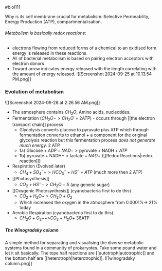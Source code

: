 #biol111 

Why is its cell membrane crucial for metabolism::Selective Permeability, Energy Production (ATP), compartmentalisation.
###### Metabolism is basically redox reactions:
- electrons flowing from reduced forms of a chemical to an oxidised form. energy is released in these reactions. 
- All of bacterial metabolism is based on pairing electron acceptors with electron donors
- Toward arrow indicates energy released with the length correlating with the amount of energy released. 
![[Screenshot 2024-09-25 at 10.13.54 PM.png]]

### Evolution of metabolism
![[Screenshot 2024-09-26 at 2.26.56 AM.png]]
- The atmosphere contains $CH_2O$, Amino acids, nucleotides.
- Fermentation ($CH_2O->CH_2O'+2ATP$) - occurs through [[the electron transport chain]] process
	- Glycolysis converts glucose to pyruvate plus ATP which through fermentation converts to ethanol + a component for the original glycolysis reaction but this fermentation process *does not generate much energy.* 2 ATP
	- 1a) $\text{Glucose} + ADP +NAD ->\text{pyruvate} + \text{NADH} + ATP$
	- 1b) $\text{pyruvate} + \text{NADH} -> \text{lactate} + NAD+$ ([[Redox Reactions|redox reaction]])
- Respiration (Evolved later)
	- $CH_4+SO_4^-->HCO_3^-+HS^-+ATP$ (much more then 2 ATP)
- [[Photosynthesis]]
	- $CO_2+{HS}^-->CH_2O+S$ (any generic sugar)
- [[Oxygenic Photosynthesis]] (cyanobacteria first to do this)
	- $CO_2+H_2O->CH_2O+O_2$
	- Which increased the oxygen in the atmosphere from 0.0001%-> 21% today
- Aerobic Respiration (cyanobacteria first to do this)
	- ${CH_2O}+{O_2}{-->}{CO_2}+{H_2O}+ ~36 \text{ATP}$ 

##### The Winogradsky column
A simple method for separating and visualising the diverse metabolic systems found in a community of prokaryotes. Take some pound water and let it sit basically. The tope half reactions are [[autotroph|autotrophic]] and the bottom half are [[heterotroph|heterotrophic]].
![[winogradsky column.png]]